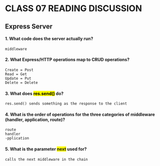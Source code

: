 # CLASS 07 READING DISCUSSION 
## Express Server

#### 1. What code does the server actually run?
    middleware
#### 2. What Express/HTTP operations map to CRUD operations?
    Create = Post
    Read = Get
    Update = Put
    Delete = Delete
#### 3. What does <mark>res.send()</mark> do?
    res.send() sends something as the response to the client
#### 4. What is the order of operations for the three categories of middleware (handler, application, route)?
    route
    handler
    -pplication
#### 5. What is the parameter <span style="background-color: #FFFF00">next</span> used for?
    calls the next middleware in the chain
